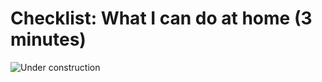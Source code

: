 # Checklist: What I can do at home (3 minutes)

![Under construction](/static/eis/under-construction.jpg)